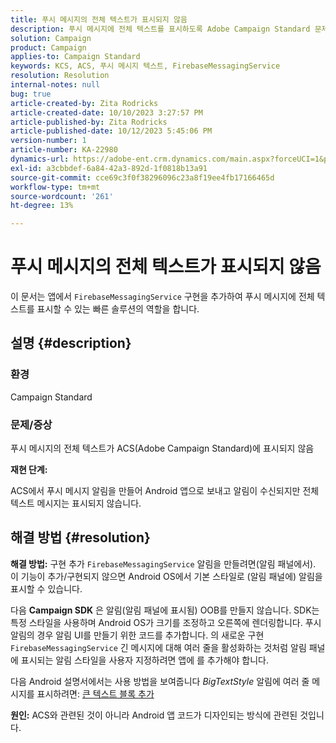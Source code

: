 ```yaml
---
title: 푸시 메시지의 전체 텍스트가 표시되지 않음
description: 푸시 메시지에 전체 텍스트를 표시하도록 Adobe Campaign Standard 문제를 해결하는 방법을 알아봅니다. 앱에 FirebaseMessagingService 구현을 추가합니다.
solution: Campaign
product: Campaign
applies-to: Campaign Standard
keywords: KCS, ACS, 푸시 메시지 텍스트, FirebaseMessagingService
resolution: Resolution
internal-notes: null
bug: true
article-created-by: Zita Rodricks
article-created-date: 10/10/2023 3:27:57 PM
article-published-by: Zita Rodricks
article-published-date: 10/12/2023 5:45:06 PM
version-number: 1
article-number: KA-22980
dynamics-url: https://adobe-ent.crm.dynamics.com/main.aspx?forceUCI=1&pagetype=entityrecord&etn=knowledgearticle&id=4c315395-8167-ee11-9ae7-6045bd006b25
exl-id: a3cbbdef-6a84-42a3-892d-1f0818b13a91
source-git-commit: cce69c3f0f38296096c23a8f19ee4fb17166465d
workflow-type: tm+mt
source-wordcount: '261'
ht-degree: 13%

---
```


# 푸시 메시지의 전체 텍스트가 표시되지 않음


이 문서는 앱에서 `FirebaseMessagingService` 구현을 추가하여 푸시 메시지에 전체 텍스트를 표시할 수 있는 빠른 솔루션의 역할을 합니다.

## 설명 {#description}


### <b>환경</b>

Campaign Standard



### <b>문제/증상</b>

푸시 메시지의 전체 텍스트가 ACS(Adobe Campaign Standard)에 표시되지 않음



<b>재현 단계:</b>

ACS에서 푸시 메시지 알림을 만들어 Android 앱으로 보내고 알림이 수신되지만 전체 텍스트 메시지는 표시되지 않습니다.


## 해결 방법 {#resolution}

<b>해결 방법:</b>
구현 추가 `FirebaseMessagingService` 알림을 만들려면(알림 패널에서). 이 기능이 추가/구현되지 않으면 Android OS에서 기본 스타일로 (알림 패널에) 알림을 표시할 수 있습니다.

다음 <b>Campaign SDK</b> 은 알림(알림 패널에 표시됨) OOB를 만들지 않습니다. SDK는 특정 스타일을 사용하며 Android OS가 크기를 조정하고 오른쪽에 렌더링합니다. 푸시 알림의 경우 알림 UI를 만들기 위한 코드를 추가합니다. 의 새로운 구현 `FirebaseMessagingService` 긴 메시지에 대해 여러 줄을 활성화하는 것처럼 알림 패널에 표시되는 알림 스타일을 사용자 지정하려면 앱에 를 추가해야 합니다.



다음 Android 설명서에서는 사용 방법을 보여줍니다 *BigTextStyle* 알림에 여러 줄 메시지를 표시하려면:
[큰 텍스트 블록 추가](https://developer.android.com/develop/ui/views/notifications/expanded#large-style)


<b>원인:</b>
ACS와 관련된 것이 아니라 Android 앱 코드가 디자인되는 방식에 관련된 것입니다.
